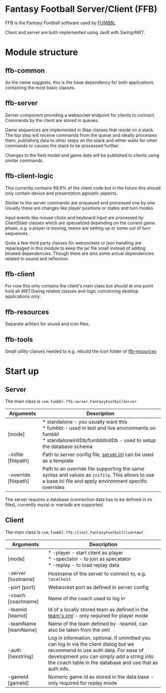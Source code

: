 # Fantasy Football Server/Client (FFB)

FFB is the Fantasy Football software used by [FUMBBL](https://fumbbl.com)

Client and server are both implemented using Jav8 with Swing/AWT.

# Module structure

## ffb-common

As the name suggests, this is the base dependency for both applications containing the most basic classes.

## ffb-server

Server component providing a websocket endpoint for clients to connect. Commands by the client are stored in queues.

Game sequences are implemented in Step classes that reside on a stack. The top step will receive commands from the queue
and ideally processes them, publishing data to other steps on the stack and either waits for other commands or causes
the stack to be processed further.

Changes to the field model and game data will be published to clients using similar commands.

## ffb-client-logic

This currently contains 99,9% of the client code but in the future this should only contain device and presentation
agnostic aspects.

Similar to the server commands are enqueued and processed one by one. Usually these are changes like player positions or
states and turn modes.

Input events like mouse clicks and keyboard input are processed by ClientState classes which are specialized depending
on the current game phase, e.g. a player is moving, teams are setting up or some out of turn sequences.

Quite a few third party classes for websockets or json handling are repackaged in this module to keep the jar file small
instead of adding bloated dependencies. Though there are also some actual dependencies related to sound and reflection.

## ffb-client

For now this only contains the client's main class but should at one point hold all AWT/Swing related classes and logic
concerning desktop applications only.

## ffb-resources

Separate artifact for sound and icon files.

## ffb-tools

Small utility classes needed to e.g. rebuild the icon folder of [ffb-resources](ffb-resources)

# Start up

## Server

The main class is `com.fumbbl.ffb.server.FantasyFootballServer`

| Arguments            | Description                                                                                                                                                                 |
|----------------------|-----------------------------------------------------------------------------------------------------------------------------------------------------------------------------|
| [mode]               | * standalone - you usually want this <br/> * fumbbl - used in test and live environments on fumbbl<br/> * standaloneInitDb/fumbblInitDb - used to setup the database schema |
| -inifile [filepath]  | Path to server config file, [server.ini](ffb-server/server.ini) can be used as a template                                                                                   |
| -override [filepath] | Path to an override file supporting the same syntax and values as `inifile`. This allows to use a base ini file and apply environment specific overrides                    |

The server requires a database (connection data has to be defined in ini files), currently mysql or mariadb are supported.

## Client

The main class is `com.fumbbl.ffb.client.FantasyFootballClientAwt`

| Arguments            | Description                                                                                                                                                                                                                           |
|----------------------|---------------------------------------------------------------------------------------------------------------------------------------------------------------------------------------------------------------------------------------|
| [mode]               | * -player - start client as player <br/> * -spectator - to join as specatator <br/> * -replay - to load replay data                                                                                                                   |
| -server [hostname]   | Hostname of the server to connect to, e.g. `localhost`                                                                                                                                                                                |
| -port [port]         | Websocket port as defined in server config                                                                                                                                                                                            |
| -coach [coachname]   | Name of the coach used to log in                                                                                                                                                                                                      |
| -teamid [teamid]     | Id of a locally stored team as defined in the [team's xml](ffb-server/teams) - only required for player mode                                                                                                                          |
| -teamName [teamName] | Name of the team defined by -teamId, can also be taken from the xml                                                                                                                                                                   |
| -auth [hexstring]    | Log in information, optional. If ommitted you can log in via the client dialog but we recommend to use auth data. For ease of development you can simply add a string into the coach table in the database and use that as auth info. |
| -gameId [gameId]     | Numeric game id as stored in the data base - only required for replay mode                                                                                                                                                            |
